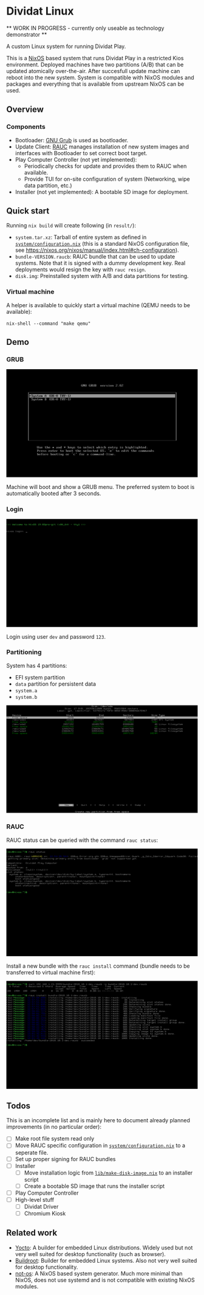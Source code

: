 # Dividat Linux

** WORK IN PROGRESS - currently only useable as technology demonstrator **

A custom Linux system for running Dividat Play.

This is a [NixOS](https://nixos.org/) based system that runs Dividat Play in a restricted Kios environment. Deployed machines have two partitions (A/B) that can be updated atomically over-the-air. After succesfull update machine can reboot into the new system. System is compatible with NixOS modules and packages and everything that is available from upstream NixOS can be used.

## Overview

### Components

- Bootloader: [GNU Grub](https://www.gnu.org/software/grub/) is used as bootloader.
- Update Client: [RAUC](https://rauc.io/) manages installation of new system images and interfaces with Bootloader to set correct boot target.
- Play Computer Controller (not yet implemented):
  - Periodically checks for update and provides them to RAUC when available.
  - Provide TUI for on-site configuration of system (Networking, wipe data partition, etc.)
- Installer (not yet implemented): A bootable SD image for deployment.

## Quick start

Running `nix build` will create following (in `result/`):

- `system.tar.xz`: Tarball of entire system as defined in [`system/configuration.nix`](system/configuration.nix) (this is a standard NixOS configuration file, see https://nixos.org/nixos/manual/index.html#ch-configuration).
- `bundle-VERSION.raucb`: RAUC bundle that can be used to update systems. Note that it is signed with a dummy development key. Real deployments would resign the key with `rauc resign`.
- `disk.img`: Preinstalled system with A/B and data partitions for testing.

### Virtual machine

A helper is available to quickly start a virtual machine (QEMU needs to be available):

```
nix-shell --command "make qemu"
```

## Demo

### GRUB

![GRUB](docs/screenshots/grub.png)

Machine will boot and show a GRUB menu. The preferred system to boot is automatically booted after 3 seconds.

### Login

![Login](docs/screenshots/login.png)

Login using user `dev` and password `123`.

### Partitioning

System has 4 partitions:

- EFI system partition
- `data` partition for persistent data
- `system.a`
- `system.b`

![partitioning](docs/screenshots/partitioning.png)

### RAUC

RAUC status can be queried with the command `rauc status`:

![RAUC status](docs/screenshots/rauc-status.png)

Install a new bundle with the `rauc install` command (bundle needs to be transferred to virtual machine first):

![rauc install](docs/screenshots/rauc-install.png)


## Todos

This is an incomplete list and is mainly here to document already planned improvements (in no particular order):

- [ ] Make root file system read only
- [ ] Move RAUC specific configuration in [`system/configuration.nix`](system/configuration.nix) to a seperate file.
- [ ] Set up proper signing for RAUC bundles
- [ ] Installer
  - [ ] Move installation logic from [`lib/make-disk-image.nix`](lib/make-disk-image.nix) to an installer script
  - [ ] Create a bootable SD image that runs the installer script
- [ ] Play Computer Controller
- [ ] High-level stuff
  - [ ] Dividat Driver
  - [ ] Chromium Kiosk

## Related work

- [Yocto](https://www.yoctoproject.org/): A builder for embedded Linux distributions. Widely used but not very well suited for desktop functionality (such as browser).
- [Buildroot](https://buildroot.org/): Builder for embedded Linux systems. Also not very well suited for desktop functionality.
- [not-os](https://github.com/cleverca22/not-os): A NixOS based system generator. Much more minimal than NixOS, does not use systemd and is not compatible with existing NixOS modules.
